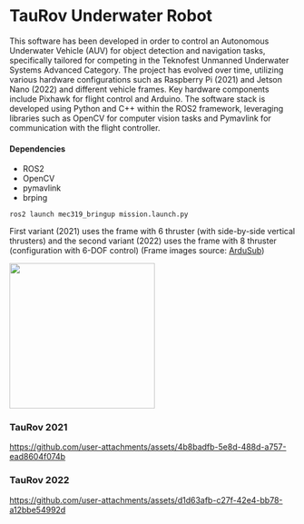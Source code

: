 # TauRov Underwater Robot

This software has been developed in order to control an Autonomous Underwater Vehicle (AUV) for object detection and navigation tasks, specifically tailored for competing in the Teknofest Unmanned Underwater Systems Advanced Category. The project has evolved over time, utilizing various hardware configurations such as Raspberry Pi (2021) and Jetson Nano (2022) and different vehicle frames. Key hardware components include Pixhawk for flight control and Arduino. The software stack is developed using Python and C++ within the ROS2 framework, leveraging libraries such as OpenCV for computer vision tasks and Pymavlink for communication with the flight controller.

#### Dependencies
- ROS2
- OpenCV
- pymavlink
- brping

```
ros2 launch mec319_bringup mission.launch.py
```
First variant (2021) uses the frame with 6 thruster (with side-by-side vertical thrusters) and the second variant (2022) uses the frame with 8 thruster (configuration with 6-DOF control) (Frame images source: [ArduSub](http://www.ardusub.com/introduction/features.html)) 

<img src="https://github.com/user-attachments/assets/f438094a-b4f1-4740-9121-82ef253ec0d3" width="256">


### TauRov 2021





https://github.com/user-attachments/assets/4b8badfb-5e8d-488d-a757-ead8604f074b

### TauRov 2022
https://github.com/user-attachments/assets/d1d63afb-c27f-42e4-bb78-a12bbe54992d





